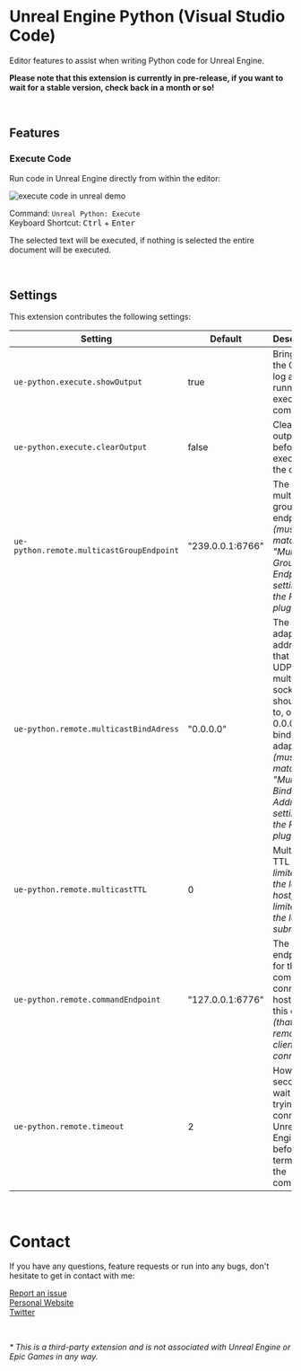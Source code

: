 # Unreal Engine Python (Visual Studio Code)

Editor features to assist when writing Python code for Unreal Engine.

**Please note that this extension is currently in pre-release, if you want to wait for a stable version, check back in a month or so!**

<br>

## Features

### Execute Code

Run code in Unreal Engine directly from within the editor:

![execute code in unreal demo](https://github.com/nils-soderman/vscode-unreal-python/blob/main/media/demo/demo-exec.gif?raw=true)

Command: `Unreal Python: Execute` <br>
Keyboard Shortcut: <kbd>Ctrl</kbd> + <kbd>Enter</kbd>

The selected text will be executed, if nothing is selected the entire document will be executed.

<br>

## Settings

This extension contributes the following settings:

| Setting  | Default | Description |
| --- | --- | --- |
| `ue-python.execute.showOutput` | true | Bring up the Output log after running the execute command. |
| `ue-python.execute.clearOutput` | false | Clear the output log before executing the code. |
| `ue-python.remote.multicastGroupEndpoint` | "239.0.0.1:6766" | The multicast group endpoint _(must match the \"Multicast Group Endpoint\" setting in the Python plugin)_ |
| `ue-python.remote.multicastBindAdress` | "0.0.0.0" | The adapter address that the UDP multicast socket should bind to, or 0.0.0.0 to bind to all adapters _(must match the \"Multicast Bind Address\" setting in the Python plugin)_ |
| `ue-python.remote.multicastTTL` | 0 | Multicast TTL _(0 is limited to the local host, 1 is limited to the local subnet)_ |
| `ue-python.remote.commandEndpoint` | "127.0.0.1:6776" | The endpoint for the TCP command connection hosted by this client _(that the remote client will connect to)_ |
| `ue-python.remote.timeout` | 2 | How many seconds to wait while trying to connect to Unreal Engine before terminating the command |

<br>

# Contact
If you have any questions, feature requests or run into any bugs, don't hesitate to get in contact with me:

[Report an issue](https://github.com/nils-soderman/vscode-motionbuilder/issues "Report a bug on the GitHub repository")<br>
[Personal Website](https://nilssoderman.com)<br>
[Twitter](https://twitter.com/nilssoderman "@nilssoderman")

<br>

_* This is a third-party extension and is not associated with Unreal Engine or Epic Games in any way._
